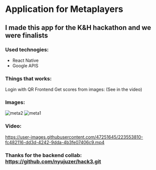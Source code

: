 # Application for Metaplayers

## I made this app for the K&H hackathon and we were finalists

### Used technogies:
  - React Native
  - Google APIS

### Things that works:
  Login with QR
  Frontend
  Get scores from images: (See in the video)

### Images:
![meta2](https://user-images.githubusercontent.com/47251645/223554644-c2f74b60-14b2-4825-89f1-83624745dd7a.jpg)
![meta1](https://user-images.githubusercontent.com/47251645/223554649-05c57ffb-fedc-4d20-a1ba-ee02755c1ee6.jpg)

### Video:
https://user-images.githubusercontent.com/47251645/223553810-fc482116-dd3d-4242-9dda-4b3fe07406c9.mp4


### Thanks for the backend collab: https://github.com/nyujuzer/hack3.git

